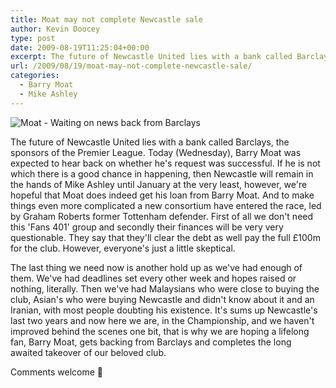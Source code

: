```yaml
---
title: Moat may not complete Newcastle sale
author: Kevin Doocey
type: post
date: 2009-08-19T11:25:04+00:00
excerpt: The future of Newcastle United lies with a bank called Barclays, the sponsors of the Premier League. Today (Wednesday)..
url: /2009/08/19/moat-may-not-complete-newcastle-sale/
categories:
  - Barry Moat
  - Mike Ashley
---
```


![Moat - Waiting on news back from Barclays](https://i.dailymail.co.uk/i/pix/2009/08/18/article-1207354-0618F220000005DC-317_468x318.jpg)

The future of Newcastle United lies with a bank called Barclays, the sponsors of the Premier League. Today (Wednesday), Barry Moat was expected to hear back on whether he's request was successful. If he is not  which there is a good chance in happening, then Newcastle will remain in the hands of Mike Ashley until January at the very least, however, we're hopeful that Moat does indeed get his loan from Barry Moat. And to make things even more complicated a new consortium have entered the race, led by Graham Roberts former Tottenham defender. First of all we don't need this 'Fans 401' group and secondly their finances will be very very questionable. They say that they'll clear the debt as well pay the full £100m for the club. However, everyone's just a little skeptical.

The last thing we need now is another hold up as we've had enough of them. We've had deadlines set every other week and hopes raised or nothing, literally. Then we've had Malaysians who were close to buying the club, Asian's who were buying Newcastle and didn't know about it and an Iranian, with most people doubting his existence. It's sums up Newcastle's last two years and now here we are, in the Championship, and we haven't improved behind the scenes one bit, that is why we are hoping a lifelong fan, Barry Moat, gets backing from Barclays and completes the long awaited takeover of our beloved club.

Comments welcome 🙂
